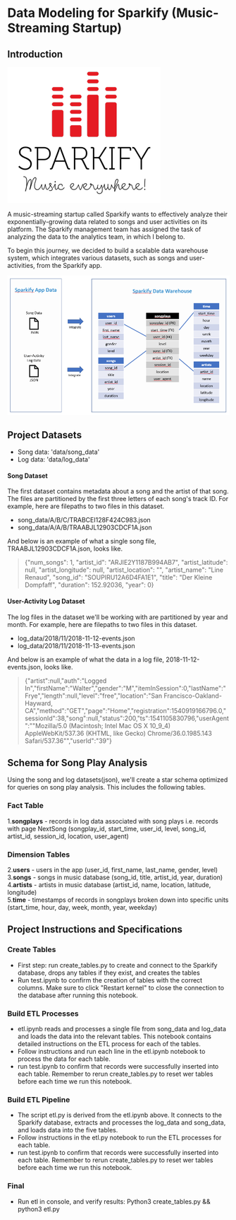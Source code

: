 # Data Modeling for Sparkify (Music-Streaming Startup)

## Introduction
![SparkifyLogo](img/SparkifyLogo.png)

A music-streaming startup called Sparkify wants to effectively analyze their exponentially-growing data related to songs and user activities on its platform. The Sparkify management team has assigned the task of analyzing the data to the analytics team, in which I belong to. 

To begin this journey, we decided to build a scalable data warehouse system, which integrates various datasets, such as songs and user-activities, from the Sparkify app.

![SparkifyDataWarehouse](img/SparkifyDataWarehouse.png)

## Project Datasets
* Song data: 'data/song_data'  
* Log data: 'data/log_data' 

#### Song Dataset
The first dataset contains metadata about a song and the artist of that song. The files are partitioned by the first three letters of each song's track ID. For example, here are filepaths to two files in this dataset.  
* song_data/A/B/C/TRABCEI128F424C983.json  
* song_data/A/A/B/TRAABJL12903CDCF1A.json

And below is an example of what a single song file, TRAABJL12903CDCF1A.json, looks like.  
> {"num_songs": 1, "artist_id": "ARJIE2Y1187B994AB7", "artist_latitude": null, "artist_longitude": null, "artist_location": "", "artist_name": "Line Renaud", "song_id": "SOUPIRU12A6D4FA1E1", "title": "Der Kleine Dompfaff", "duration": 152.92036, "year": 0}

#### User-Activity Log Dataset
The log files in the dataset we'll be working with are partitioned by year and month. For example, here are filepaths to two files in this dataset.  
* log_data/2018/11/2018-11-12-events.json   
* log_data/2018/11/2018-11-13-events.json     

And below is an example of what the data in a log file, 2018-11-12-events.json, looks like.  
> {"artist":null,"auth":"Logged In","firstName":"Walter","gender":"M","itemInSession":0,"lastName":"Frye","length":null,"level":"free","location":"San Francisco-Oakland-Hayward, CA","method":"GET","page":"Home","registration":1540919166796.0,"sessionId":38,"song":null,"status":200,"ts":1541105830796,"userAgent":"\"Mozilla\/5.0 (Macintosh; Intel Mac OS X 10_9_4) AppleWebKit\/537.36 (KHTML, like Gecko) Chrome\/36.0.1985.143 Safari\/537.36\"","userId":"39"}


## Schema for Song Play Analysis
Using the song and log datasets(json), we'll create a star schema optimized for queries on song play analysis. This includes the following tables.

### Fact Table
1.**songplays** - records in log data associated with song plays i.e. records with page NextSong (songplay_id, start_time, user_id, level, song_id, artist_id, session_id, location, user_agent)
### Dimension Tables
2.**users** - users in the app (user_id, first_name, last_name, gender, level)   
3.**songs** - songs in music database (song_id, title, artist_id, year, duration)  
4.**artists** - artists in music database (artist_id, name, location, latitude, longitude)  
5.**time** - timestamps of records in songplays broken down into specific units (start_time, hour, day, week, month, year, weekday)


## Project Instructions and Specifications
### Create Tables
* First step: run create_tables.py to create and connect to the Sparkify database, drops any tables if they exist, and creates the tables
* Run test.ipynb to confirm the creation of tables with the correct columns. Make sure to click "Restart kernel" to close the connection to the database after running this notebook.

### Build ETL Processes
* etl.ipynb reads and processes a single file from song_data and log_data and loads the data into the relevant tables. This notebook contains detailed instructions on the ETL process for each of the tables.
* Follow instructions and run each line in the etl.ipynb notebook to process the data for each table. 
* run test.ipynb to confirm that records were successfully inserted into each table. Remember to rerun create_tables.py to reset wer tables before each time we run this notebook.

### Build ETL Pipeline
* The script etl.py is derived from  the etl.ipynb above. It connects to the Sparkify database, extracts and processes the log_data and song_data, and loads data into the five tables.
* Follow instructions in the etl.py notebook to run the ETL processes for each table. 
* run test.ipynb to confirm that records were successfully inserted into each table. Remember to rerun create_tables.py to reset wer tables before each time we run this notebook.

### Final
* Run etl in console, and verify results: Python3 create_tables.py && python3 etl.py